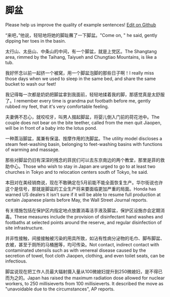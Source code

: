 # 脚盆

Please help us improve the quality of example sentences! [Edit on Github](https://github.com/jiyushe/jiyu-example-sentence-source/blob/main/chinese/jiaopen.md)

<p><span class="chinese">“来吧，”他说，轻轻地将她的脚趾蘸了一下脚盆。</span><span class="english">"Come on, " he said, gently dipping her toes in the basin.</span></p>

<p><span class="chinese">太行山、太岳山、中条山的中间，有一个脚盆，就是上党区。</span><span class="english">The Shangtang area, rimmed by the Taihang, Taiyueh and Chungtiao Mountains, is like a tub.</span></p>

<p><span class="chinese">我好怀念以前一起挤一个被窝，用一个脚盆泡脚的那些日子啊！</span><span class="english">I really miss those days when we used to sleep in the same bed, and share the same bucket to wash our feet!</span></p>

<p><span class="chinese">我记得每一次都是奶奶把脚盆拿到我面前，轻轻地揉着我的脚，那感觉真是太舒服了。</span><span class="english">I remember every time is grandma put footbath before me, gently rubbed my feet, that it's very comfortable feeling.</span></p>

<p><span class="chinese">夫妻俩不忍心，就咬咬牙，叫男人掇起脚盆，将婴儿倒入门前的荷花池中。</span><span class="english">The couple does not bear on the bite teether, called from the men quit Jiaopen, will be in front of a baby into the lotus pond.</span></p>

<p><span class="chinese">一种蒸浴脚盆，属兼有保温、按摩作用的洗脚盆。</span><span class="english">The utility model discloses a steam feet-washing basin, belonging to feet-washing basins with functions of warming and massage.</span></p>

<p><span class="chinese">那些对脚盆仍旧有深深的残念的菲民们可以去东京南边的两个教堂，那里是菲的救助中心。</span><span class="english">Those who wish to stay in Japan are urged to go to at least two churches in Tokyo and to relocation centers south of Tokyo, he said.</span></p>

<p><span class="chinese">本田对在美经销商说，现在不敢确定在5月前能不能全面恢复生产。华尔街说也许这个是信号，那就是脚盆的工业生产将来要面临更加严重的局面。</span><span class="english">Honda has warned US dealers it isn't sure if it will be able to resume full production at certain Japanese plants before May, the Wall Street Journal reports.</span></p>

<p><span class="chinese">有关措施包括在保护区内指定地点放置消毒洁手液及脚盆，保护区设施亦会定期消毒。</span><span class="english">These measures include the provision of disinfectant hand washes and footbaths at selected points around the reserve, and regular disinfection of site infrastructure.</span></p>

<p><span class="chinese">并非性接触，间接接触被污染的用具所致，如沾有性病分泌物的毛巾、脚布脚盆、衣被，甚至于厕所的马桶圈等，均可传染。</span><span class="english">Not contact, indirect contact with contaminated utensils such as with venereal disease caused by the secretion of towel, foot cloth Jiaopen, clothing, and even toilet seats, can be infectious.</span></p>

<p><span class="chinese">脚盆说现在把工作人员最大辐射摄入量从100微媳妇提升到250微媳妇，是不得已而为之的。</span><span class="english">Japan has raised the maximum radiation dose allowed for nuclear workers, to 250 millisieverts from 100 millisieverts. It described the move as "unavoidable due to the circumstances", AP reports.</span></p>

